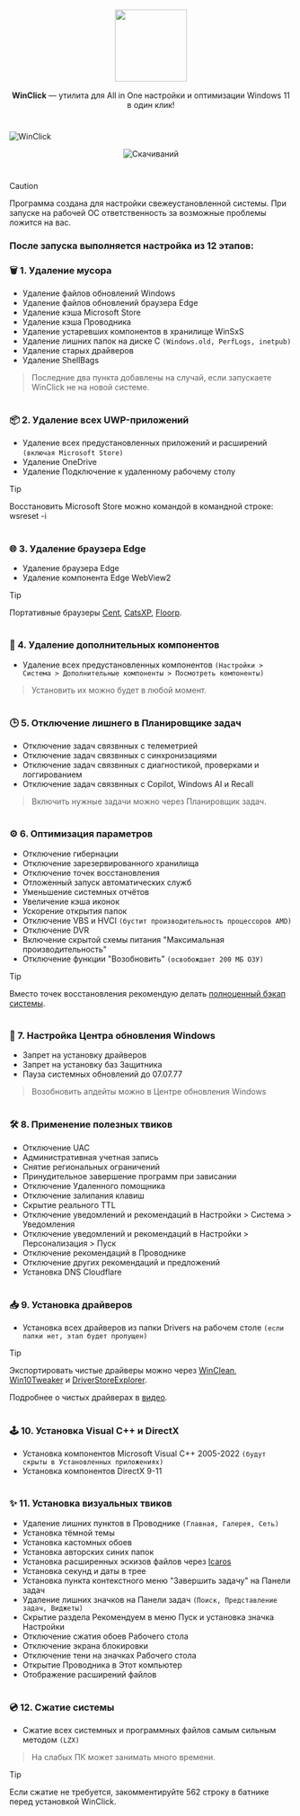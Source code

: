 <div align="center">

### <img width="128px" src="https://i.ibb.co/0yM1WFqb/ai6k4-ov2am-001-copy.png" /> 
<strong>WinClick</strong> — утилита для All in One настройки и оптимизации Windows 11 в один клик!

</div>

#

![WinClick](https://i.ibb.co/JjKjHzp7/Post-copy.png)

<div align="center">

![Скачиваний](https://img.shields.io/github/downloads/MartyFiles/WinClick/Release/total?style=for-the-badge&label=Скачиваний&color=blue&logo=download)


</div>

#
> [!Caution]
> Программа создана для настройки свежеустановленной системы. При запуске на рабочей ОС ответственность за возможные проблемы ложится на вас.

### После запуска выполняется настройка из 12 этапов:

### 🗑️ 1. Удаление мусора
- Удаление файлов обновлений Windows
- Удаление файлов обновлений браузера Edge
- Удаление кэша Microsoft Store
- Удаление кэша Проводника
- Удаление устаревших компонентов в хранилище WinSxS
- Удаление лишних папок на диске С `(Windows.old, PerfLogs, inetpub)`
- Удаление старых драйверов
- Удаление ShellBags
> Последние два пункта добавлены на случай, если запускаете WinClick не на новой системе.
#
### 📦 2. Удаление всех UWP-приложений
- Удаление всех предустановленных приложений и расширений `(включая Microsoft Store)`
- Удаление OneDrive
- Удаление Подключение к удаленному рабочему столу
> [!Tip]
> Восстановить Microsoft Store можно командой в командной строке: wsreset -i
#
### 🌐 3. Удаление браузера Edge
- Удаление браузера Edge
- Удаление компонента Edge WebView2
> [!Tip]
> Портативные браузеры [Cent](https://www.centbrowser.com/), [CatsXP](https://www.catsxp.com/), [Floorp](https://floorp.app/).
#
### 🧩 4. Удаление дополнительных компонентов
- Удаление всех предустановленных компонентов `(Настройки > Система > Дополнительные компоненты > Посмотреть компоненты)`
> Установить их можно будет в любой момент.
#
### 🕒 5. Отключение лишнего в Планировщике задач
- Отключение задач связвнных с телеметрией
- Отключение задач связвнных с синхронизациями
- Отключение задач связвнных с диагностикой, проверками и логгированием
- Отключение задач связвнных с Copilot, Windows AI и Recall
> Включить нужные задачи можно через Планировщик задач.
#
### ⚙️ 6. Оптимизация параметров
- Отключение гибернации
- Отключение зарезервированного хранилища
- Отключение точек восстановления
- Отложенный запуск автоматических служб
- Уменьшение системных отчётов
- Увеличение кэша иконок
- Ускорение открытия папок
- Отключение VBS и HVCI `(бустит производительность процессоров AMD)`
- Отключение DVR
- Включение скрытой схемы питания "Максимальная производительность"
- Отключение функции "Возобновить" `(освобождает 200 МБ ОЗУ)`
> [!Tip]
> Вместо точек восстановления рекомендую делать [полноценный бэкап системы](https://www.youtube.com/watch?v=rHg_kV5xJnk).
#
### 🔄 7. Настройка Центра обновления Windows
- Запрет на установку драйверов
- Запрет на установку баз Защитника
- Пауза системных обновлений до 07.07.77
> Возобновить апдейты можно в Центре обновления Windows
#
### 🛠️ 8. Применение полезных твиков
- Отключение UAC
- Административная учетная запись
- Снятие региональных ограничений
- Принудительное завершение программ при зависании
- Отключение Удаленного помощника
- Отключение залипания клавиш
- Скрытие реального TTL
- Отключение уведомлений и рекомендаций в Настройки > Система > Уведомления
- Отключение уведомлений и рекомендаций в Настройки > Персонализация > Пуск
- Отключение рекомендаций в Проводнике
- Отключение других рекомендаций и предложений
- Установка DNS Cloudflare
#
### 📥 9. Установка драйверов
- Установка всех драйверов из папки Drivers на рабочем столе `(если папки нет, этап будет пропущен)`
> [!Tip]
> Экспортировать чистые драйверы можно через [WinClean](https://t.me/martyfiles/1596), [Win10Tweaker](https://win10tweaker.ru) и [DriverStoreExplorer](https://github.com/lostindark/DriverStoreExplorer).
>
> Подробнее о чистых драйверах в [видео](https://www.youtube.com/watch?v=lWFLBNbNZTU).
#
### 🕹️ 10. Установка Visual C++ и DirectX
- Установка компонентов Microsoft Visual C++ 2005-2022 `(будут скрыты в Установленных приложениях)`
- Установка компонентов DirectX 9-11
#
### ✨ 11. Установка визуальных твиков
- Удаление лишних пунктов в Проводнике `(Главная, Галерея, Сеть)`
- Установка тёмной темы
- Установка кастомных обоев
- Установка авторских синих папок
- Установка расширенных эскизов файлов через [Icaros](https://github.com/Xanashi/Icaros)
- Установка секунд и даты в трее
- Установка пункта контекстного меню "Завершить задачу" на Панели задач
- Удаление лишних значков на Панели задач `(Поиск, Представление задач, Виджеты)`
- Скрытие раздела Рекомендуем в меню Пуск и установка значка Настройки
- Отключение сжатия обоев Рабочего стола
- Отключение экрана блокировки
- Отключение тени на значках Рабочего стола
- Открытие Проводника в Этот компьютер
- Отображение расширений файлов
#
### 💿 12. Сжатие системы
- Сжатие всех системных и программных файлов самым сильным методом `(LZX)`
> На слабых ПК может занимать много времени.

> [!Tip]
> Если сжатие не требуется, закомментируйте 562 строку в батнике перед установкой WinClick.
